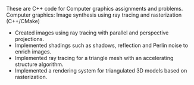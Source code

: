 These are C++ code for Computer graphics assignments and problems.\
Computer graphics: Image synthesis using ray tracing and rasterization (C++/CMake)
- Created images using ray tracing with parallel and perspective projections. 
- Implemented shadings such as shadows, reflection and Perlin noise to enrich images.
- Implemented ray tracing for a triangle mesh with an accelerating structure algorithm.
- Implemented a rendering system for triangulated 3D models based on rasterization.
 
